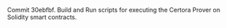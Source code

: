 Commit 30ebfbf.                    Build and Run scripts for executing the Certora Prover on Solidity smart contracts.